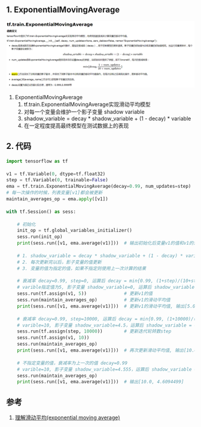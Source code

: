 
## 1. ExponentialMovingAverage

![图4-15.ExponentialMovingAverage.png](图4-15.ExponentialMovingAverage.png)

1. ExponentialMovingAverage
    1. tf.train.ExponentialMovingAverage实现滑动平均模型
    2. 对每一个变量会维护一个影子变量 shadow variable
    3. shadow_variable = decay * shadow_variable + (1 - decay) * variable
    4. 在一定程度提高最终模型在测试数据上的表现

## 2. 代码

```py
import tensorflow as tf

v1 = tf.Variable(0, dtype=tf.float32)
step = tf.Variable(0, trainable=False)
ema = tf.train.ExponentialMovingAverage(decay=0.99, num_updates=step)
# 每一次操作的时候，列表变量[v1]都会被更新
maintain_averages_op = ema.apply([v1]) 

with tf.Session() as sess:
    
    # 初始化
    init_op = tf.global_variables_initializer()
    sess.run(init_op)
    print(sess.run([v1, ema.average(v1)]))  # 输出初始化后变量v1的值和v1的滑动平均值 输出[0.0, 0.0]
    
    # 1. shadow_variable = decay * shadow_variable + (1 - decay) * variable
    # 2. 每次更新完以后，影子变量的值更新
    # 3. 变量的值为指定的值，如果不指定则使用上一次计算的结果

    # 衰减率 decay=0.99, step=0, 运算后 decay = min{0.99, (1+step)/(10+step)=0.1} = min{0.99, 1/10} = 0.1，
    # varible指定值为5, 影子变量 shadow_variable=0, 运算后 shadow_variable = 0.1*0 + 0.9*5 = 4.5
    sess.run(tf.assign(v1, 5))              # 更新v1的值
    sess.run(maintain_averages_op)          # 更新v1的滑动平均值
    print(sess.run([v1, ema.average(v1)]))  # 更新v1的滑动平均值, 输出[5.0, 4.5]
    
    # 衰减率 decay=0.99, step=10000, 运算后 decay = min{0.99, (1+10000)/(10+10000)=0.999} = 0.99
    # varible=10, 影子变量 shadow_variable=4.5，运算后 shadow_variable = 0.99*4.5 + 0.01*10 = 4.555
    sess.run(tf.assign(step, 10000))        # 更新迭代轮转数step
    sess.run(tf.assign(v1, 10))
    sess.run(maintain_averages_op)
    print(sess.run([v1, ema.average(v1)]))  # 再次更新滑动平均值, 输出[10.0, 4.5549998]
    
    # 不指定变量的值，衰减率为上一次的值 decay=0.99
    # varible=10, 影子变量 shadow_variable=4.555，运算后 shadow_variable = 0.99*4.555 + 0.01*10 = 4.60945
    sess.run(maintain_averages_op)
    print(sess.run([v1, ema.average(v1)]))  # 输出[10.0, 4.6094499]
```

## 参考

1. [理解滑动平均(exponential moving average)](https://www.cnblogs.com/wuliytTaotao/p/9479958.html)